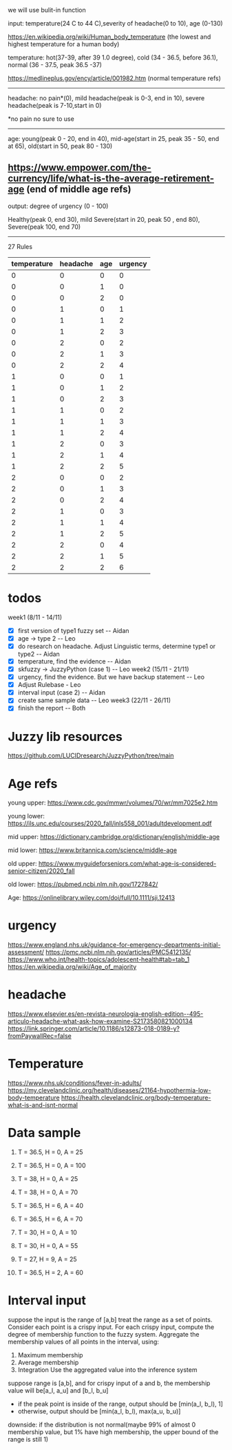  we will use bulit-in function

input: temperature(24 C to 44 C),severity of headache(0 to 10), age (0-130) 

https://en.wikipedia.org/wiki/Human_body_temperature (the lowest and highest temperature for a human body)


temperature: hot(37-39, after 39 1.0 degree), cold (34 - 36.5, before 36.1), normal (36 - 37.5, peak 36.5 -37)

https://medlineplus.gov/ency/article/001982.htm (normal temperature refs)

---------

headache: no pain*(0), mild headache(peak is 0-3, end in 10), severe headache(peak is 7-10,start in 0)

*no pain no sure to use

-------

age: young(peak 0 - 20, end in 40), mid-age(start in 25, peak 35 - 50, end at 65), old(start in 50, peak 80 - 130)

https://www.empower.com/the-currency/life/what-is-the-average-retirement-age (end of middle age refs)
------


output: degree of urgency (0 - 100)

Healthy(peak 0, end 30), mild Severe(start in 20, peak 50 , end 80), Severe(peak 100, end 70)

--------

27 Rules

| temperature | headache | age | urgency |
|-------------|----------|-----|---------|
|0|0|0|0|
|0|0|1|0|
|0|0|2|0|
|0|1|0|1|
|0|1|1|2|
|0|1|2|3|
|0|2|0|2|
|0|2|1|3|
|0|2|2|4|
|1|0|0|1|
|1|0|1|2|
|1|0|2|3|
|1|1|0|2|
|1|1|1|3|
|1|1|2|4|
|1|2|0|3|
|1|2|1|4|
|1|2|2|5|
|2|0|0|2|
|2|0|1|3|
|2|0|2|4|
|2|1|0|3|
|2|1|1|4|
|2|1|2|5|
|2|2|0|4|
|2|2|1|5|
|2|2|2|6|

# todos
week1 (8/11 - 14/11)
- [x] first version of type1 fuzzy set -- Aidan
- [x] age -> type 2  -- Leo 
- [x] do research on headache. Adjust Linguistic terms, determine type1 or type2  -- Aidan
- [x] temperature, find the evidence  -- Aidan
- [x] skfuzzy -> JuzzyPython (case 1) -- Leo 
week2 (15/11 - 21/11)
- [x] urgency, find the evidence. But we have backup statement -- Leo
- [x] Adjust Rulebase - Leo
- [x] interval input (case 2) -- Aidan
- [x] create same sample data -- Leo 
week3 (22/11 - 26/11)
- [x] finish the report -- Both

# Juzzy lib resources
https://github.com/LUCIDresearch/JuzzyPython/tree/main

# Age refs
young upper:
https://www.cdc.gov/mmwr/volumes/70/wr/mm7025e2.htm

young lower:
https://ils.unc.edu/courses/2020_fall/inls558_001/adultdevelopment.pdf

mid upper: 
https://dictionary.cambridge.org/dictionary/english/middle-age

mid lower: 
https://www.britannica.com/science/middle-age

old upper:
https://www.myguideforseniors.com/what-age-is-considered-senior-citizen/2020_fall

old lower:
https://pubmed.ncbi.nlm.nih.gov/1727842/

Age:
https://onlinelibrary.wiley.com/doi/full/10.1111/sji.12413

# urgency
https://www.england.nhs.uk/guidance-for-emergency-departments-initial-assessment/
https://pmc.ncbi.nlm.nih.gov/articles/PMC5412135/
https://www.who.int/health-topics/adolescent-health#tab=tab_1
https://en.wikipedia.org/wiki/Age_of_majority

# headache
https://www.elsevier.es/en-revista-neurologia-english-edition--495-articulo-headache-what-ask-how-examine-S2173580821000134
https://link.springer.com/article/10.1186/s12873-018-0189-y?fromPaywallRec=false

# Temperature
https://www.nhs.uk/conditions/fever-in-adults/
https://my.clevelandclinic.org/health/diseases/21164-hypothermia-low-body-temperature
https://health.clevelandclinic.org/body-temperature-what-is-and-isnt-normal


# Data sample
1. T = 36.5, H = 0, A = 25
2. T = 36.5, H = 0, A = 100

3. T = 38, H = 0, A = 25
4. T = 38, H = 0, A = 70

5. T = 36.5, H = 6, A = 40
6. T = 36.5, H = 6, A = 70

7. T = 30, H = 0, A = 10
8. T = 30, H = 0, A = 55

9. T = 27, H = 9, A = 25
10. T = 36.5, H = 2, A = 60

# Interval input
suppose the input is the range of [a,b]
treat the range as a set of points. Consider each point is a crispy input.
For each crispy input, compute the degree of membership function to the fuzzy system.
Aggregate the membership values of all points in the interval, using:
1. Maximum membership
2. Average membership
3. Integration
Use the aggregated value into the inference system

suppose range is [a,b], and for crispy input of a and b, the membership value will be[a_l, a_u] and [b_l, b_u]

- if the peak point is inside of the range, output should be [min(a_l, b_l), 1]
- otherwise, output should be [min(a_l, b_l), max(a_u, b_u)]

downside: if the distribution is not normal(maybe 99% of almost 0 membership value, but 1% have high membership, the upper bound of the range is still 1)